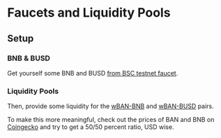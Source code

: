 # Faucets and Liquidity Pools

## Setup

### BNB & BUSD

Get yourself some BNB and BUSD [from BSC testnet faucet](https://testnet.binance.org/faucet-smarthttps://testnet.binance.org/faucet-smart).

### **Liquidity Pools**

Then, provide some liquidity for the [wBAN-BNB](https://app.sushi.com/add/0x58EDaBF911597C4DE6AC95ABb462D02ef94d5c66/ETH) and [wBAN-BUSD](https://app.sushi.com/add/0x58EDaBF911597C4DE6AC95ABb462D02ef94d5c66/0xeD24FC36d5Ee211Ea25A80239Fb8C4Cfd80f12Ee) pairs.

To make this more meaningful, check out the prices of BAN and BNB on [Coingecko](https://www.coingecko.com) and try to get a 50/50 percent ratio, USD wise.

